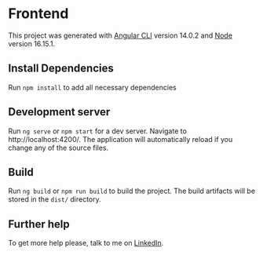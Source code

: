 # Frontend

This project was generated with [Angular CLI](https://github.com/angular/angular-cli) version 14.0.2 and [Node](https://nodejs.org/en) version 16.15.1.


## Install Dependencies
Run `npm install` to add all necessary dependencies

## Development server
Run `ng serve` or `npm start` for a dev server. Navigate to http://localhost:4200/. The application will automatically reload if you change any of the source files.

## Build

Run `ng build` or `npm run build` to build the project. The build artifacts will be stored in the `dist/` directory.

## Further help
To get more help please, talk to me on [LinkedIn](https://www.linkedin.com/in/matheus-gs/).
